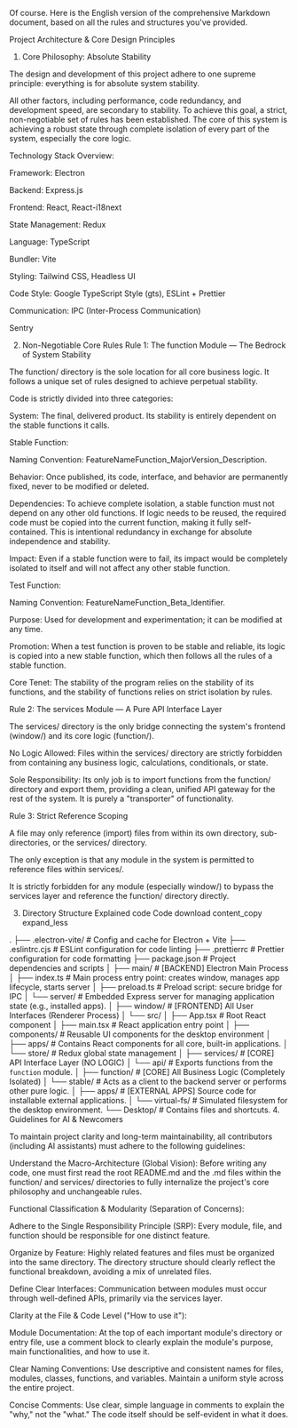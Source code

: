 Of course. Here is the English version of the comprehensive Markdown document, based on all the rules and structures you've provided.

Project Architecture & Core Design Principles
1. Core Philosophy: Absolute Stability

The design and development of this project adhere to one supreme principle: everything is for absolute system stability.

All other factors, including performance, code redundancy, and development speed, are secondary to stability. To achieve this goal, a strict, non-negotiable set of rules has been established. The core of this system is achieving a robust state through complete isolation of every part of the system, especially the core logic.

Technology Stack Overview:

Framework: Electron

Backend: Express.js

Frontend: React, React-i18next

State Management: Redux

Language: TypeScript

Bundler: Vite

Styling: Tailwind CSS, Headless UI

Code Style: Google TypeScript Style (gts), ESLint + Prettier

Communication: IPC (Inter-Process Communication)

Sentry

2. Non-Negotiable Core Rules
Rule 1: The function Module — The Bedrock of System Stability

The function/ directory is the sole location for all core business logic. It follows a unique set of rules designed to achieve perpetual stability.

Code is strictly divided into three categories:

System: The final, delivered product. Its stability is entirely dependent on the stable functions it calls.

Stable Function:

Naming Convention: FeatureNameFunction_MajorVersion_Description.

Behavior: Once published, its code, interface, and behavior are permanently fixed, never to be modified or deleted.

Dependencies: To achieve complete isolation, a stable function must not depend on any other old functions. If logic needs to be reused, the required code must be copied into the current function, making it fully self-contained. This is intentional redundancy in exchange for absolute independence and stability.

Impact: Even if a stable function were to fail, its impact would be completely isolated to itself and will not affect any other stable function.

Test Function:

Naming Convention: FeatureNameFunction_Beta_Identifier.

Purpose: Used for development and experimentation; it can be modified at any time.

Promotion: When a test function is proven to be stable and reliable, its logic is copied into a new stable function, which then follows all the rules of a stable function.

Core Tenet: The stability of the program relies on the stability of its functions, and the stability of functions relies on strict isolation by rules.

Rule 2: The services Module — A Pure API Interface Layer

The services/ directory is the only bridge connecting the system's frontend (window/) and its core logic (function/).

No Logic Allowed: Files within the services/ directory are strictly forbidden from containing any business logic, calculations, conditionals, or state.

Sole Responsibility: Its only job is to import functions from the function/ directory and export them, providing a clean, unified API gateway for the rest of the system. It is purely a "transporter" of functionality.

Rule 3: Strict Reference Scoping

A file may only reference (import) files from within its own directory, sub-directories, or the services/ directory.

The only exception is that any module in the system is permitted to reference files within services/.

It is strictly forbidden for any module (especially window/) to bypass the services layer and reference the function/ directory directly.

3. Directory Structure Explained
code
Code
download
content_copy
expand_less

.
├── .electron-vite/              # Config and cache for Electron + Vite
├── .eslintrc.cjs                # ESLint configuration for code linting
├── .prettierrc                  # Prettier configuration for code formatting
├── package.json                 # Project dependencies and scripts
│
├── main/                        # [BACKEND] Electron Main Process
│   ├── index.ts                 # Main process entry point: creates window, manages app lifecycle, starts server
│   ├── preload.ts               # Preload script: secure bridge for IPC
│   └── server/                  # Embedded Express server for managing application state (e.g., installed apps).
│
├── window/                      # [FRONTEND] All User Interfaces (Renderer Process)
│   └── src/
│       ├── App.tsx              # Root React component
│       ├── main.tsx             # React application entry point
│       ├── components/          # Reusable UI components for the desktop environment
│       ├── apps/                # Contains React components for all core, built-in applications.
│       └── store/               # Redux global state management
│
├── services/                    # [CORE] API Interface Layer (NO LOGIC)
│   └── api/                     # Exports functions from the `function` module.
│
├── function/                    # [CORE] All Business Logic (Completely Isolated)
│   └── stable/                  # Acts as a client to the backend server or performs other pure logic.
│
├── apps/                        # [EXTERNAL APPS] Source code for installable external applications.
│
└── virtual-fs/                  # Simulated filesystem for the desktop environment.
    └── Desktop/                 # Contains files and shortcuts.
4. Guidelines for AI & Newcomers

To maintain project clarity and long-term maintainability, all contributors (including AI assistants) must adhere to the following guidelines:

Understand the Macro-Architecture (Global Vision):
Before writing any code, one must first read the root README.md and the .md files within the function/ and services/ directories to fully internalize the project's core philosophy and unchangeable rules.

Functional Classification & Modularity (Separation of Concerns):

Adhere to the Single Responsibility Principle (SRP): Every module, file, and function should be responsible for one distinct feature.

Organize by Feature: Highly related features and files must be organized into the same directory. The directory structure should clearly reflect the functional breakdown, avoiding a mix of unrelated files.

Define Clear Interfaces: Communication between modules must occur through well-defined APIs, primarily via the services layer.

Clarity at the File & Code Level ("How to use it"):

Module Documentation: At the top of each important module's directory or entry file, use a comment block to clearly explain the module's purpose, main functionalities, and how to use it.

Clear Naming Conventions: Use descriptive and consistent names for files, modules, classes, functions, and variables. Maintain a uniform style across the entire project.

Concise Comments: Use clear, simple language in comments to explain the "why," not the "what." The code itself should be self-evident in what it does.